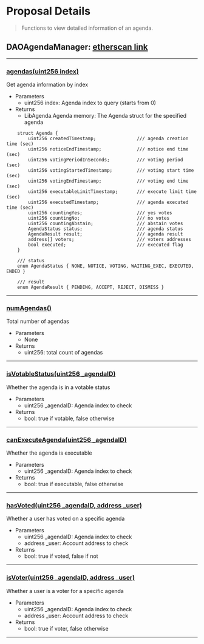 # Proposal Details
> Functions to view detailed information of an agenda.
## DAOAgendaManager: [etherscan link](https://etherscan.io/address/0xcD4421d082752f363E1687544a09d5112cD4f484)
---


### [agendas(uint256 index)](https://etherscan.io/address/0xcD4421d082752f363E1687544a09d5112cD4f484#readContract#F1)

Get agenda information by index

- Parameters
  - uint256 index: Agenda index to query (starts from 0)
- Returns
  - LibAgenda.Agenda memory: The Agenda struct for the specified agenda
```
    struct Agenda {
        uint256 createdTimestamp;               /// agenda creation time (sec)
        uint256 noticeEndTimestamp;             /// notice end time (sec)
        uint256 votingPeriodInSeconds;          /// voting period (sec)
        uint256 votingStartedTimestamp;         /// voting start time (sec)
        uint256 votingEndTimestamp;             /// voting end time (sec)
        uint256 executableLimitTimestamp;       /// execute limit time (sec)
        uint256 executedTimestamp;              /// agenda executed time (sec)
        uint256 countingYes;                    /// yes votes
        uint256 countingNo;                     /// no votes
        uint256 countingAbstain;                /// abstain votes
        AgendaStatus status;                    /// agenda status
        AgendaResult result;                    /// agenda result
        address[] voters;                       /// voters addresses
        bool executed;                          /// executed flag
    }

    /// status
    enum AgendaStatus { NONE, NOTICE, VOTING, WAITING_EXEC, EXECUTED, ENDED }

    /// result
    enum AgendaResult { PENDING, ACCEPT, REJECT, DISMISS }

```
*********


### [numAgendas()](https://etherscan.io/address/0xcD4421d082752f363E1687544a09d5112cD4f484#readContract#F22)

Total number of agendas

- Parameters
  - None
- Returns
  - uint256: total count of agendas

*********


### [isVotableStatus(uint256 _agendaID)](https://etherscan.io/address/0xcD4421d082752f363E1687544a09d5112cD4f484#readContract#F18)

Whether the agenda is in a votable status

- Parameters
  - uint256 _agendaID: Agenda index to check
- Returns
  - bool: true if votable, false otherwise

*********


### [canExecuteAgenda(uint256 _agendaID)](https://etherscan.io/address/0xcD4421d082752f363E1687544a09d5112cD4f484#readContract#F2)

Whether the agenda is executable

- Parameters
  - uint256 _agendaID: Agenda index to check
- Returns
  - bool: true if executable, false otherwise

*********

### [hasVoted(uint256 _agendaID, address _user)](https://etherscan.io/address/0xcD4421d082752f363E1687544a09d5112cD4f484#readContract#F17)

Whether a user has voted on a specific agenda

- Parameters
  - uint256 _agendaID: Agenda index to check
  - address _user: Account address to check
- Returns
  - bool: true if voted, false if not

*********

### [isVoter(uint256 _agendaID, address _user)](https://etherscan.io/address/0xcD4421d082752f363E1687544a09d5112cD4f484#readContract#F19)

Whether a user is a voter for a specific agenda

- Parameters
  - uint256 _agendaID: Agenda index to check
  - address _user: Account address to check
- Returns
  - bool: true if voter, false otherwise

*********


